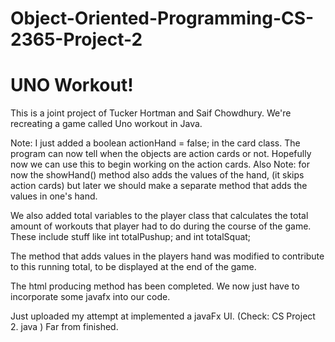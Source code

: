 # Object-Oriented-Programming-CS-2365-Project-2
# UNO Workout!
This is a joint project of Tucker Hortman and Saif Chowdhury.
We're recreating a game called Uno workout in Java. 

Note: I just added a boolean actionHand = false; in the card class. The program can now tell when the objects are action cards or not. 
Hopefully now we can use this to begin working on the action cards.
Also Note: for now the showHand() method also adds the values of the hand, (it skips action cards) but later we should make a separate method that adds the values in one's hand.

We also added total variables to the player class that calculates the total amount of workouts that player had to do during the course of the game. These include stuff like int totalPushup; and int totalSquat; 

The method that adds values in the players hand was modified to contribute to this running total, to be displayed at the end of the game. 

The html producing method has been completed. 
We now just have to incorporate some javafx into our code.

Just uploaded my attempt at implemented a javaFx UI. (Check: CS Project 2. java ) Far from finished. 
